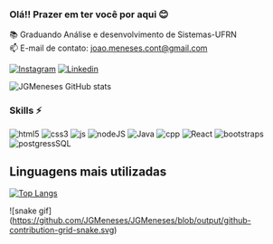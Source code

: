 ### Olá!! Prazer em ter você por aqui  😊

📚 Graduando Análise e desenvolvimento de Sistemas-UFRN <br/> 
📫 E-mail de contato: joao.meneses.cont@gmail.com

[![Instagram](	https://img.shields.io/badge/Instagram-E4405F?style=for-the-badge&logo=instagram&logoColor=white)](https://www.instagram.com/jaum.gomezz/)
[![Linkedin](	https://img.shields.io/badge/LinkedIn-0077B5?style=for-the-badge&logo=linkedin&logoColor=white)]()


![JGMeneses GitHub stats](https://github-readme-stats.vercel.app/api?username=JGMeneses&show_icons=true&theme=dark)

### Skills ⚡
![html5](https://img.shields.io/badge/HTML5-E34F26?style=for-the-badge&logo=html5&logoColor=white)
![css3](https://img.shields.io/badge/CSS3-1572B6?style=for-the-badge&logo=css3&logoColor=white)
![js](https://img.shields.io/badge/JavaScript-F7DF1E?style=for-the-badge&logo=javascript&logoColor=black)
![nodeJS](https://img.shields.io/badge/Node.js-43853D?style=for-the-badge&logo=node.js&logoColor=white)
![Java](https://img.shields.io/badge/Java-ED8B00?style=for-the-badge&logo=java&logoColor=white)
![cpp](https://img.shields.io/badge/C%2B%2B-00599C?style=for-the-badge&logo=c%2B%2B&logoColor=white)
![React](https://img.shields.io/badge/React-20232A?style=for-the-badge&logo=react&logoColor=61DAFB)
![bootstraps](https://img.shields.io/badge/Bootstrap-563D7C?style=for-the-badge&logo=bootstrap&logoColor=white)
![postgressSQL](https://img.shields.io/badge/PostgreSQL-316192?style=for-the-badge&logo=postgresql&logoColor=white)


## Linguagens mais utilizadas


[![Top Langs](https://github-readme-stats.vercel.app/api/top-langs/?username=JGMeneses&exclude_repo=github-readme-stats,anuraghazra.github.io)](https://github.com/JGMeneses/github-readme-stats)

![snake gif] (https://github.com/JGMeneses/JGMeneses/blob/output/github-contribution-grid-snake.svg)



